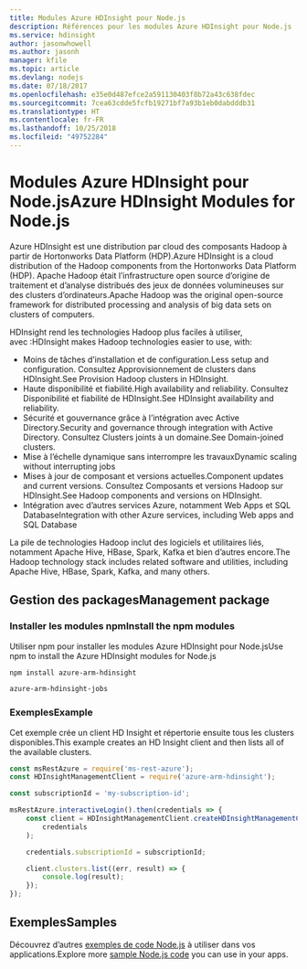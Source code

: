 ```yaml
---
title: Modules Azure HDInsight pour Node.js
description: Références pour les modules Azure HDInsight pour Node.js
ms.service: hdinsight
author: jasonwhowell
ms.author: jasonh
manager: kfile
ms.topic: article
ms.devlang: nodejs
ms.date: 07/18/2017
ms.openlocfilehash: e35e0d487efce2a591130403f8b72a43c638fdec
ms.sourcegitcommit: 7cea63cdde5fcfb19271bf7a93b1eb0dabdddb31
ms.translationtype: HT
ms.contentlocale: fr-FR
ms.lasthandoff: 10/25/2018
ms.locfileid: "49752284"
---
```

# <a name="azure-hdinsight-modules-for-nodejs"></a><span data-ttu-id="4ded3-103">Modules Azure HDInsight pour Node.js</span><span class="sxs-lookup"><span data-stu-id="4ded3-103">Azure HDInsight Modules for Node.js</span></span>

<span data-ttu-id="4ded3-104">Azure HDInsight est une distribution par cloud des composants Hadoop à partir de Hortonworks Data Platform (HDP).</span><span class="sxs-lookup"><span data-stu-id="4ded3-104">Azure HDInsight is a cloud distribution of the Hadoop components from the Hortonworks Data Platform (HDP).</span></span> <span data-ttu-id="4ded3-105">Apache Hadoop était l’infrastructure open source d’origine de traitement et d’analyse distribués des jeux de données volumineuses sur des clusters d’ordinateurs.</span><span class="sxs-lookup"><span data-stu-id="4ded3-105">Apache Hadoop was the original open-source framework for distributed processing and analysis of big data sets on clusters of computers.</span></span>

<span data-ttu-id="4ded3-106">HDInsight rend les technologies Hadoop plus faciles à utiliser, avec :</span><span class="sxs-lookup"><span data-stu-id="4ded3-106">HDInsight makes Hadoop technologies easier to use, with:</span></span>
- <span data-ttu-id="4ded3-107">Moins de tâches d’installation et de configuration.</span><span class="sxs-lookup"><span data-stu-id="4ded3-107">Less setup and configuration.</span></span> <span data-ttu-id="4ded3-108">Consultez Approvisionnement de clusters dans HDInsight.</span><span class="sxs-lookup"><span data-stu-id="4ded3-108">See Provision Hadoop clusters in HDInsight.</span></span>
- <span data-ttu-id="4ded3-109">Haute disponibilité et fiabilité.</span><span class="sxs-lookup"><span data-stu-id="4ded3-109">High availability and reliability.</span></span> <span data-ttu-id="4ded3-110">Consultez Disponibilité et fiabilité de HDInsight.</span><span class="sxs-lookup"><span data-stu-id="4ded3-110">See HDInsight availability and reliability.</span></span>
- <span data-ttu-id="4ded3-111">Sécurité et gouvernance grâce à l’intégration avec Active Directory.</span><span class="sxs-lookup"><span data-stu-id="4ded3-111">Security and governance through integration with Active Directory.</span></span> <span data-ttu-id="4ded3-112">Consultez Clusters joints à un domaine.</span><span class="sxs-lookup"><span data-stu-id="4ded3-112">See Domain-joined clusters.</span></span>
- <span data-ttu-id="4ded3-113">Mise à l’échelle dynamique sans interrompre les travaux</span><span class="sxs-lookup"><span data-stu-id="4ded3-113">Dynamic scaling without interrupting jobs</span></span>
- <span data-ttu-id="4ded3-114">Mises à jour de composant et versions actuelles.</span><span class="sxs-lookup"><span data-stu-id="4ded3-114">Component updates and current versions.</span></span> <span data-ttu-id="4ded3-115">Consultez Composants et versions Hadoop sur HDInsight.</span><span class="sxs-lookup"><span data-stu-id="4ded3-115">See Hadoop components and versions on HDInsight.</span></span>
- <span data-ttu-id="4ded3-116">Intégration avec d’autres services Azure, notamment Web Apps et SQL Database</span><span class="sxs-lookup"><span data-stu-id="4ded3-116">Integration with other Azure services, including Web apps and SQL Database</span></span>

<span data-ttu-id="4ded3-117">La pile de technologies Hadoop inclut des logiciels et utilitaires liés, notamment Apache Hive, HBase, Spark, Kafka et bien d’autres encore.</span><span class="sxs-lookup"><span data-stu-id="4ded3-117">The Hadoop technology stack includes related software and utilities, including Apache Hive, HBase, Spark, Kafka, and many others.</span></span> 

## <a name="management-package"></a><span data-ttu-id="4ded3-118">Gestion des packages</span><span class="sxs-lookup"><span data-stu-id="4ded3-118">Management package</span></span>

### <a name="install-the-npm-modules"></a><span data-ttu-id="4ded3-119">Installer les modules npm</span><span class="sxs-lookup"><span data-stu-id="4ded3-119">Install the npm modules</span></span>

<span data-ttu-id="4ded3-120">Utiliser npm pour installer les modules Azure HDInsight pour Node.js</span><span class="sxs-lookup"><span data-stu-id="4ded3-120">Use npm to install the Azure HDInsight modules for Node.js</span></span>

```bash
npm install azure-arm-hdinsight
```

```bash
azure-arm-hdinsight-jobs
```

### <a name="example"></a><span data-ttu-id="4ded3-121">Exemples</span><span class="sxs-lookup"><span data-stu-id="4ded3-121">Example</span></span> 

<span data-ttu-id="4ded3-122">Cet exemple crée un client HD Insight et répertorie ensuite tous les clusters disponibles.</span><span class="sxs-lookup"><span data-stu-id="4ded3-122">This example creates an HD Insight client and then lists all of the available clusters.</span></span> 

```javascript
const msRestAzure = require('ms-rest-azure');
const HDInsightManagementClient = require('azure-arm-hdinsight');

const subscriptionId = 'my-subscription-id';

msRestAzure.interactiveLogin().then(credentials => {
    const client = HDInsightManagementClient.createHDInsightManagementClient(
        credentials
    );

    credentials.subscriptionId = subscriptionId;

    client.clusters.list((err, result) => {
        console.log(result);
    });
});
```

## <a name="samples"></a><span data-ttu-id="4ded3-123">Exemples</span><span class="sxs-lookup"><span data-stu-id="4ded3-123">Samples</span></span>

<span data-ttu-id="4ded3-124">Découvrez d’autres [exemples de code Node.js](https://azure.microsoft.com/resources/samples/?platform=nodejs) à utiliser dans vos applications.</span><span class="sxs-lookup"><span data-stu-id="4ded3-124">Explore more [sample Node.js code](https://azure.microsoft.com/resources/samples/?platform=nodejs) you can use in your apps.</span></span>
